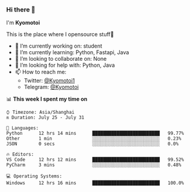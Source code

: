 ### Hi there 👋

I'm **Kyomotoi**

This is the place where I opensource stuff🤺

- 🔭 I’m currently working on: student
- 🌱 I’m currently learning: Python, Fastapi, Java
- 👯 I’m looking to collaborate on: None
- 🤔 I’m looking for help with: Python, Java
- 📫 How to reach me: 
    - Twitter: [@Kyomotoi1](https://twitter.com/Kyomotoi1) 
    - Telegram: [@Kyomotoi](https://t.me/Kyomotoi)

📊 **This week I spent my time on**
<!--START_SECTION:waka-->
```text
⌚︎ Timezone: Asia/Shanghai
🔛 Duration: July 25 - July 31

💬 Languages: 
Python      12 hrs 14 mins      █████████████████████████   99.77% 
Other       1 min               ░░░░░░░░░░░░░░░░░░░░░░░░░   0.23% 
JSON        0 secs              ░░░░░░░░░░░░░░░░░░░░░░░░░   0.0%

🔥 Editors: 
VS Code     12 hrs 12 mins      █████████████████████████   99.52% 
PyCharm     3 mins              ░░░░░░░░░░░░░░░░░░░░░░░░░   0.48%

💻 Operating Systems: 
Windows     12 hrs 16 mins      █████████████████████████   100.0%
```
<!--END_SECTION:waka-->
